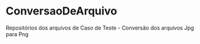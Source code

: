 # ConversaoDeArquivo
Repositórios dos arquivos de Caso de Teste - Conversão dos arquivos Jpg para Png
